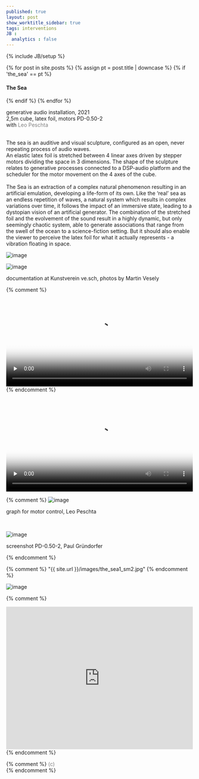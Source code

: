 ```yaml
---
published: true
layout: post
show_worktitle_sidebar: true
tags: interventions
JB :
  analytics : false
---
```


{% include JB/setup %}


<div class="container-parent">
<div class="container-narrow-right">
{% for post in site.posts %}
	{% assign pt = post.title | downcase %}
	{% if 'the_sea' == pt %}
<h4><a href="{{ BASE_PATH }}{{ post.url }}"></a>The Sea</h4>
	{% endif %}
{% endfor %}

<p>
generative audio installation, 2021<br />
2,5m cube, latex foil, motors
PD-0.50-2<br />
with <a href="https://leo.ok.ag/" target="_blank" style="text-decoration:none; color: grey">Leo Peschta</a><br />
<br />

The sea is an auditive and visual sculpture, configured as an open, never repeating process of audio waves.<br />
An elastic latex foil is stretched between 4 linear axes driven by stepper motors dividing the space in 3 dimensions. The shape of the sculpture relates to generative processes connected to a DSP-audio platform and the scheduler for the motor movement on the 4 axes of the cube.
<br /><br />
The Sea is an extraction of a complex natural phenomenon resulting in an artificial emulation, developing a life-form of its own. Like the ‘real’ sea as an endless repetition of waves, a natural system which results in complex variations over time, it follows the impact of an immersive state, leading to a dystopian vision of an artificial generator. The combination of the stretched foil and the evolvement of the sound result in a highly dynamic, but only seemingly chaotic system, able to generate associations that range from the swell of the ocean to a science-fiction setting. But it should also enable the viewer to perceive the latex foil for what it actually represents - a vibration floating in space.
</p>
</div>


<div class="container-narrow-left">
<img src="{{ site.url }}/images/theseadoku2_sm.jpg" loading="eager" alt="image">
<p></p>
<img src="{{ site.url }}/images/theseadoku4er_sm.jpg" loading="eager" alt="image">
<p>documentation at Kunstverein ve.sch, photos by Martin Vesely</p>
<p></p>

{% comment %}
<video controls preload="none" poster="{{ site.url }}/images/the_sea_poster.jpg" width="100%" height="auto">
  <source src="{{ site.url }}/images/the_sea_sm.mp4" type="video/mp4">
</video>
{% endcomment %}

<video controls preload="none" poster="{{ site.url }}/images/the_sea_poster2.jpg" width="100%" height="auto">
  <source src="{{ site.url }}/images/the_sea_vesch_smaller.mp4" type="video/mp4">
</video>

{% comment %}
<img src="{{ site.url }}/images/the_sea_graph.jpg" loading="eager" alt="image">
<p>graph for motor control, Leo Peschta</p>
<br />
<p></p>
<img src="{{ site.url }}/images/the_sea_pd.jpg" loading="eager" alt="image">
<p>screenshot PD-0.50-2, Paul Gründorfer</p>
{% endcomment %}


{% comment %}
"{{ site.url }}/images/the_sea1_sm2.jpg"
{% endcomment %}


<p></p>
<img src="{{ site.url }}/images/the_sea_foil_sm.jpg" loading="eager" alt="image">
<p></p>
</div>
</div>



{% comment %}
<iframe width="100%" height="384" frameborder="0" allowfullscreen="" webkitallowfullscreen="" src="http://player.vimeo.com/video/132323972?title=0&amp;byline=0&amp;portrait=0">
</iframe>
{% endcomment %}


{% comment %}
<font color="grey">(c)<br /></font>
{% endcomment %}